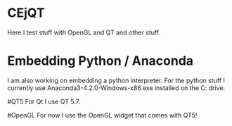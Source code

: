 # CEjQT
Here I test stuff with OpenGL and QT and other stuff. 

# Embedding Python / Anaconda
I am also working on embedding a python interpreter.
For the python stuff I currently use Anaconda3-4.2.0-Windows-x86.exe installed on the C: drive.

#QT5
For Qt I use QT 5.7.

#OpenGL
For now I use the OpenGL widget that comes with QT5!